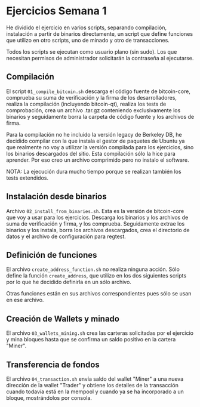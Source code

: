 # Ejercicios Semana 1

He dividido el ejercicio en varios scripts, separando compilación, instalación a partir de binarios directamente, un script que define funciones que utilizo en otro scripts, uno de minado y otro de transacciones.

Todos los scripts se ejecutan como usuario plano (sin sudo). Los que necesitan permisos de administrador solicitarán la contraseña al ejecutarse.

## Compilación

El script `01_compile_bitcoin.sh` descarga el código fuente de bitcoin-core, comprueba su suma de verificación y la firma de los desarrolladores, realiza la compilación (incluyendo bitcoin-qt), realiza los tests de comprobación, crea un archivo .tar.gz conteniendo exclusivamente los binarios y seguidamente borra la carpeta de código fuente y los archivos de firma.

Para la compilación no he incluido la versión legacy de Berkeley DB, he decidido compilar con la que instala el gestor de paquetes de Ubuntu ya que realmente no voy a utilizar la versión compilada para los ejercicios, sino los binarios descargados del sitio. Esta compilación sólo la hice para aprender. Por eso creo un archivo comprimido pero no instalo el software.

NOTA: La ejecución dura mucho tiempo porque se realizan también los tests extendidos.

## Instalación desde binarios

Archivo `02_install_from_binaries.sh`. Esta es la versión de bitcoin-core que voy a usar para los ejercicios. Descarga los binarios y los archivos de suma de verificación y firma, y los comprueba. Seguidamente extrae los binarios y los instala, borra los archivos descargados, crea el directorio de datos y el archivo de configuración para regtest.

## Definición de funciones

El archivo `create_address_function.sh` no realiza ninguna acción. Sólo define la función `create_address`, que utilizo en los dos siguientes scripts por lo que he decidido definirla en un sólo archivo.

Otras funciones están en sus archivos correspondientes pues sólo se usan en ese archivo.

## Creación de Wallets y minado

El archivo `03_wallets_mining.sh` crea las carteras solicitadas por el ejercicio y mina bloques hasta que se confirma un saldo positivo en la cartera "Miner".

## Transferencia de fondos

El archivo `04_transaction.sh` envía saldo del wallet "Miner" a una nueva dirección de la wallet "Trader" y obtiene los detalles de la transacción cuando todavía está en la mempool y cuando ya se ha incorporado a un bloque, mostrándolos por consola.